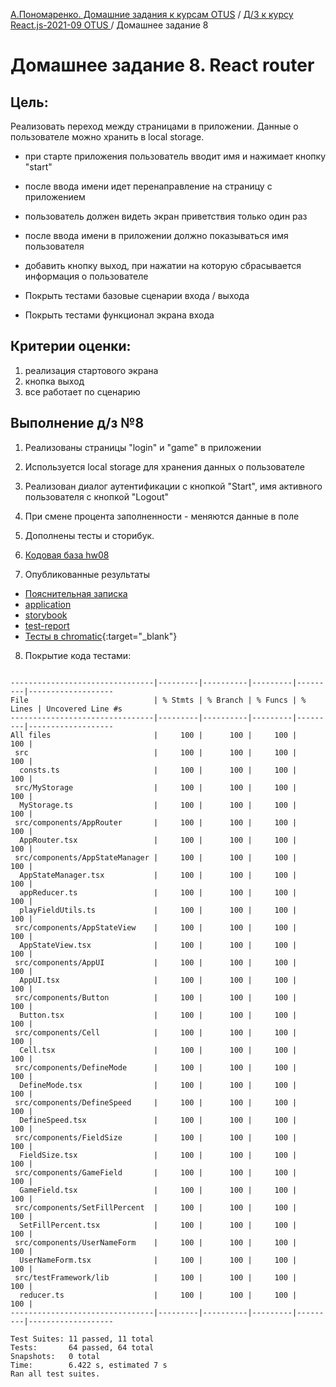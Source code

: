 [А.Пономаренко. Домашние задания к курсам OTUS](../../README.md) / [Д/З к курсу React.js-2021-09 OTUS ](../README.md) / Домашнее задание 8

# Домашнее задание 8. React router

## Цель:

Реализовать переход между страницами в приложении.
Данные о пользователе можно хранить в local storage.

* при старте приложения пользователь вводит имя и нажимает кнопку "start"
* после ввода имени идет перенаправление на страницу с приложением
* пользователь должен видеть экран приветствия только один раз
* после ввода имени в приложении должно показываться имя пользователя
* добавить кнопку выход, при нажатии на которую сбрасывается информация о пользователе

* Покрыть тестами базовые сценарии входа / выхода
* Покрыть тестами функционал экрана входа

## Критерии оценки:

1. реализация стартового экрана
2. кнопка выход
3. все работает по сценарию


## Выполнение д/з №8

1. Реализованы страницы "login" и "game" в приложении

2. Используется local storage для хранения данных о пользователе

3. Реализован диалог аутентификации с кнопкой "Start", имя активного пользователя с кнопкой "Logout"

4. При смене процента заполненности - меняются данные в поле

5. Дополнены тесты и сторибук.

6. [Кодовая база hw08](https://github.com/alexanderpono/ponomarenko-alex-otus/commits/react-hw8)

7. Опубликованные результаты
* [Пояснительная записка](https://alexanderpono.github.io/ponomarenko-alex-otus/react-2021-09/hw08)
* [application](https://alexanderpono.github.io/ponomarenko-alex-otus/react-2021-09/hw08/application)
* [storybook](https://alexanderpono.github.io/ponomarenko-alex-otus/react-2021-09/hw08/storybook)
* [test-report](https://alexanderpono.github.io/ponomarenko-alex-otus/react-2021-09/hw08/test-report/testResult.html)
* [Тесты в chromatic](https://www.chromatic.com/builds?appId=6168a14038f17a003a388098){:target="_blank"}

8. Покрытие кода тестами:

```

--------------------------------|---------|----------|---------|---------|-------------------
File                            | % Stmts | % Branch | % Funcs | % Lines | Uncovered Line #s 
--------------------------------|---------|----------|---------|---------|-------------------
All files                       |     100 |      100 |     100 |     100 |                   
 src                            |     100 |      100 |     100 |     100 |                   
  consts.ts                     |     100 |      100 |     100 |     100 |                   
 src/MyStorage                  |     100 |      100 |     100 |     100 |                   
  MyStorage.ts                  |     100 |      100 |     100 |     100 |                   
 src/components/AppRouter       |     100 |      100 |     100 |     100 |                   
  AppRouter.tsx                 |     100 |      100 |     100 |     100 |                   
 src/components/AppStateManager |     100 |      100 |     100 |     100 |                   
  AppStateManager.tsx           |     100 |      100 |     100 |     100 |                   
  appReducer.ts                 |     100 |      100 |     100 |     100 |                   
  playFieldUtils.ts             |     100 |      100 |     100 |     100 |                   
 src/components/AppStateView    |     100 |      100 |     100 |     100 |                   
  AppStateView.tsx              |     100 |      100 |     100 |     100 |                   
 src/components/AppUI           |     100 |      100 |     100 |     100 |                   
  AppUI.tsx                     |     100 |      100 |     100 |     100 |                   
 src/components/Button          |     100 |      100 |     100 |     100 |                   
  Button.tsx                    |     100 |      100 |     100 |     100 |                   
 src/components/Cell            |     100 |      100 |     100 |     100 |                   
  Cell.tsx                      |     100 |      100 |     100 |     100 |                   
 src/components/DefineMode      |     100 |      100 |     100 |     100 |                   
  DefineMode.tsx                |     100 |      100 |     100 |     100 |                   
 src/components/DefineSpeed     |     100 |      100 |     100 |     100 |                   
  DefineSpeed.tsx               |     100 |      100 |     100 |     100 |                   
 src/components/FieldSize       |     100 |      100 |     100 |     100 |                   
  FieldSize.tsx                 |     100 |      100 |     100 |     100 |                   
 src/components/GameField       |     100 |      100 |     100 |     100 |                   
  GameField.tsx                 |     100 |      100 |     100 |     100 |                   
 src/components/SetFillPercent  |     100 |      100 |     100 |     100 |                   
  SetFillPercent.tsx            |     100 |      100 |     100 |     100 |                   
 src/components/UserNameForm    |     100 |      100 |     100 |     100 |                   
  UserNameForm.tsx              |     100 |      100 |     100 |     100 |                   
 src/testFramework/lib          |     100 |      100 |     100 |     100 |                   
  reducer.ts                    |     100 |      100 |     100 |     100 |                   
--------------------------------|---------|----------|---------|---------|-------------------

Test Suites: 11 passed, 11 total
Tests:       64 passed, 64 total
Snapshots:   0 total
Time:        6.422 s, estimated 7 s
Ran all test suites.


```




